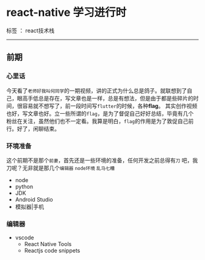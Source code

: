# react-native 学习进行时

标签  ： react技术栈

---

## 前期
### 心里话
今天看了`老师好我叫何同学`的一期视频，讲的正式为什么总是鸽子。就联想到了自己，眼高手低总是存在，写文章也是一样，总是有想法，但是由于都是些碎片的时间，很容易就不想写了，前一段时间写`flutter`的时候，各种**flag**。 其实创作视频也好，写文章也好。立一些所谓的`flag`，是为了督促自己好好总结，毕竟有几个粉丝在关注，虽然他们也不一定看。我算是明白，`flag`的作用是为了敦促自己前行。好了，闲聊结束。
### 环境准备
这个前期不是那个`前妻`，首先还是一些环境的准备，任何开发之前总得有`刀` 吧，我刀呢？无非就是那几个`编辑器` `node环境` `乱马七糟`

  - node
  - python
  - JDK
  - Android Studio
  - 模拟器|手机
### 编辑器
 - vscode
    -   React Native Tools
    -   Reactjs code snippets
    